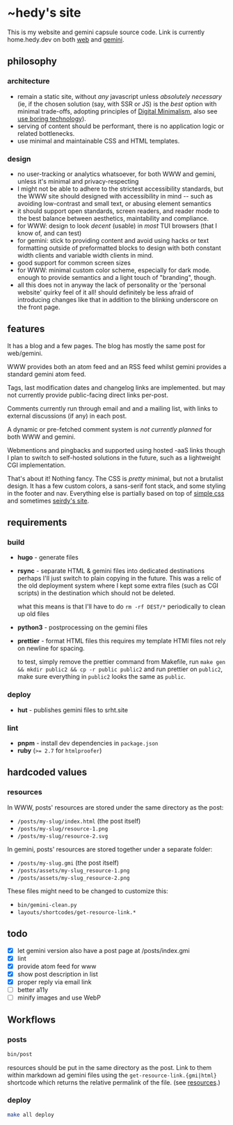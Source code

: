 # ~hedy's site

This is my website and gemini capsule source code. Link is currently
home.hedy.dev on both [web](https://home.hedy.dev) and
[gemini](gemini://home.hedy.dev).

## philosophy

### architecture

- remain a static site, without *any* javascript unless *absolutely necessary*
  (ie, if the chosen solution (say, with SSR or JS) is the *best* option with
  minimal trade-offs, adopting principles of [Digital
  Minimalism](https://calnewport.com/on-digital-minimalism/), also see [use boring
  technology](https://boringtechnology.club)).
- serving of content should be performant, there is no application logic or
  related bottlenecks.
- use minimal and maintainable CSS and HTML templates.

### design

- no user-tracking or analytics whatsoever, for both WWW and gemini, unless it's
  minimal and privacy-respecting
- I might not be able to adhere to the strictest accessibility standards, but
  the WWW site should designed with accessibility in mind -- such as avoiding
  low-contrast and small text, or abusing element semantics
- it should support open standards, screen readers, and reader mode to the best
  balance between aesthetics, maintability and compliance.
- for WWW: design to look *decent* (usable) in *most* TUI browsers (that I know
  of, and can test)
- for gemini: stick to providing content and avoid using hacks or text
  formatting outside of preformatted blocks to design with both constant width
  clients and variable width clients in mind.
- good support for common screen sizes
- for WWW: minimal custom color scheme, especially for dark mode. enough to
  provide semantics and a light touch of "branding", though.
- all this does not in anyway the lack of personality or the 'personal website'
  quirky feel of it all! should definitely be less afraid of introducing changes
  like that in addition to the blinking underscore on the front page.

## features

It has a blog and a few pages. The blog has mostly the same post for web/gemini.

WWW provides both an atom feed and an RSS feed whilst gemini provides a standard
gemini atom feed.

Tags, last modification dates and changelog links are implemented. but may not
currently provide public-facing direct links per-post.

Comments currently run through email and and a mailing list, with links to
external discussions (if any) in each post.

A dynamic or pre-fetched comment system is *not currently planned* for both WWW
and gemini.

Webmentions and pingbacks and supported using hosted -aaS links though I plan to
switch to self-hosted solutions in the future, such as a lightweight CGI
implementation.

That's about it! Nothing fancy. The CSS is *pretty* minimal, but not a brutalist
design. It has a few custom colors, a sans-serif font stack, and some styling in
the footer and nav. Everything else is partially based on top of [simple
css](https://simplecss.org) and sometimes [seirdy's site](https://seirdy.one).

## requirements

### build
- **hugo** - generate files

- **rsync** - separate HTML & gemini files into dedicated destinations
  perhaps I'll just switch to plain copying in the future. This was a relic of
  the old deployment system where I kept some extra files (such as CGI scripts)
  in the destination which should not be deleted.

  what this means is that I'll have to do `rm -rf DEST/*` periodically to clean
  up old files

- **python3** - postprocessing on the gemini files

- **prettier** - format HTML files
  this requires my template HTMl files not rely on newline for spacing.

  to test, simply remove the prettier command from Makefile, run `make gen &&
  mkdir public2 && cp -r public public2` and run prettier on `public2`, make
  sure everything in `public2` looks the same as `public`.

### deploy
- **hut** - publishes gemini files to srht.site

### lint
- **pnpm** - install dev dependencies in `package.json`
- **ruby** (`>= 2.7` for `htmlproofer`)

## hardcoded values

### resources

In WWW, posts' resources are stored under the same directory as the post:
- `/posts/my-slug/index.html` (the post itself)
- `/posts/my-slug/resource-1.png`
- `/posts/my-slug/resource-2.svg`

In gemini, posts' resources are stored together under a separate folder:
- `/posts/my-slug.gmi` (the post itself)
- `/posts/assets/my-slug_resource-1.png`
- `/posts/assets/my-slug_resource-2.png`

These files might need to be changed to customize this:
- `bin/gemini-clean.py`
- `layouts/shortcodes/get-resource-link.*`

## todo

- [x] let gemini version also have a post page at /posts/index.gmi
- [x] lint
- [x] provide atom feed for www
- [x] show post description in list
- [x] proper reply via email link
- [ ] better a11y
- [ ] minify images and use WebP

## Workflows

### posts

```sh
bin/post
```

resources should be put in the same directory as the post. Link to them within
markdown ad gemini files using the `get-resource-link.{gmi|html}` shortcode
which returns the relative permalink of the file. (see [resources](#resources).)

### deploy

```sh
make all deploy
```
